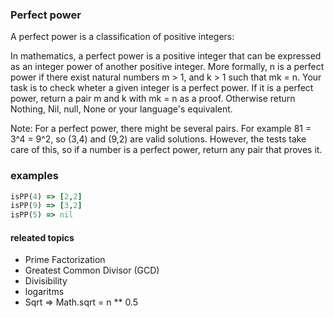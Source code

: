 ### Perfect power 

A perfect power is a classification of positive integers:

In mathematics, a perfect power is a positive integer that can be expressed as
an integer power of another positive integer. More formally, n is a perfect
power if there exist natural numbers m > 1, and k > 1 such that mk = n.
Your task is to check wheter a given integer is a perfect power. If it is a
perfect power, return a pair m and k with mk = n as a proof. Otherwise return
Nothing, Nil, null, None or your language's equivalent.

Note: For a perfect power, there might be several pairs. For example 81 = 3^4 =
9^2, so (3,4) and (9,2) are valid solutions. However, the tests take care of
this, so if a number is a perfect power, return any pair that proves it.

### examples

```ruby
isPP(4) => [2,2]
isPP(9) => [3,2]
isPP(5) => nil
```

#### releated topics

* Prime Factorization
* Greatest Common Divisor (GCD)
* Divisibility
* logaritms 
* Sqrt => Math.sqrt = n ** 0.5

